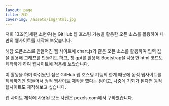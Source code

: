 ```yaml
---
layout: page
title: 개요
cover-img: /assets/img/html.jpg
---
```


<p>저희 13조(임세헌,소현우)는 GitHub 웹 호스팅 기능을 활용한 오픈 소스를 활용하여 나만의 웹사이트를 제작해 보았습니다.</p>
해당 오픈소스로 만들어진 웹 사이트에 chart.js와 같은 오픈 소스를 활용하여 입력 값을 활용해 그래프를 만들기도 하고, 챗 gpt를 활용해 Bootstrap을 사용한 html 코드도 제작하게 하여 웹사이트에 적용해 보았습니다.
<p>이 활동을 하며 아쉬웠던 점은 GitHub 웹 호스팅 기능의 한계 때문에 동적 웹사이트를 제작하기엔 힘들어서 정적 웹사이트 제작을 했다는 점이고, 나중에 기회가 된다면 동적 웹사이트도 제작해보고 싶습니다.</p>

웹 사이트 제작에 사용된 모든 사진은 pexels.com에서 구하였습니다.